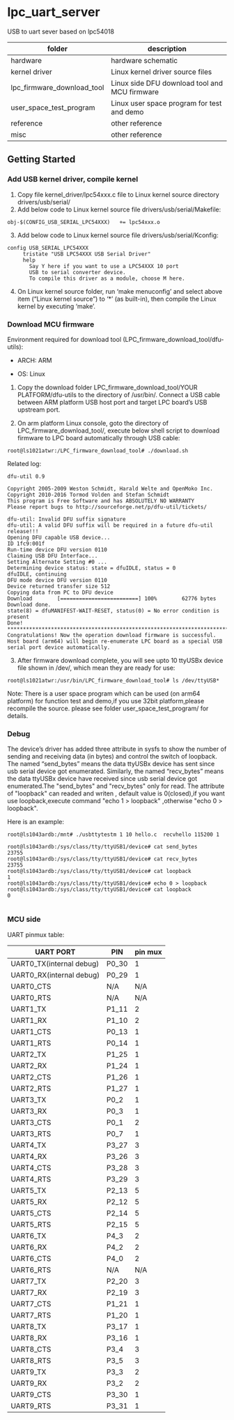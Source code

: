 # lpc_uart_server

USB to uart sever based on lpc54018

| folder                     | description                                   |
| -------------------------- | --------------------------------------------- |
| hardware                   | hardware schematic                            |
| kernel driver              | Linux kernel driver source files              |
| lpc_firmware_download_tool | Linux side DFU download tool and MCU firmware |
| user_space_test_program    | Linux user space program for test and demo    |
| reference                  | other reference                               |
| misc                       | other reference                               |



## Getting Started

### Add USB kernel driver, compile kernel

1. Copy file kernel_driver/lpc54xxx.c file to Linux kernel source directory drivers/usb/serial/
2. Add below code to Linux kernel source file drivers/usb/serial/Makefile:

`obj-$(CONFIG_USB_SERIAL_LPC54XXX)   += lpc54xxx.o`

3. Add below code to Linux kernel source file drivers/usb/serial/Kconfig:

```
config USB_SERIAL_LPC54XXX
     tristate "USB LPC54XXX USB Serial Driver"
     help
       Say Y here if you want to use a LPC54XXX 10 port
       USB to serial converter device.
       To compile this driver as a module, choose M here.

```

4. On Linux kernel source folder, run ‘make menuconfig’ and select above item (“Linux kernel source”) to ‘*’ (as built-in), then compile the Linux kernel by executing ‘make’.

### Download MCU firmware

Environment required for download tool (LPC_firmware_download_tool/dfu-utils):

* ARCH:  ARM

* OS:    Linux

1. Copy the download folder  LPC_firmware_download_tool/YOUR PLATFORM/dfu-utils  to the directory  of  /usr/bin/. Connect a USB cable between ARM platform USB host port and target LPC board’s USB upstream port.

2. On arm platform Linux console, goto the directory of LPC_firmware_download_tool/, execute below shell script to download firmware to LPC board automatically through USB cable:

   

```
root@ls1021atwr:/LPC_firmware_download_tool# ./download.sh
```

Related log:

```
dfu-util 0.9

Copyright 2005-2009 Weston Schmidt, Harald Welte and OpenMoko Inc.
Copyright 2010-2016 Tormod Volden and Stefan Schmidt
This program is Free Software and has ABSOLUTELY NO WARRANTY
Please report bugs to http://sourceforge.net/p/dfu-util/tickets/

dfu-util: Invalid DFU suffix signature
dfu-util: A valid DFU suffix will be required in a future dfu-util release!!!
Opening DFU capable USB device...
ID 1fc9:001f
Run-time device DFU version 0110
Claiming USB DFU Interface...
Setting Alternate Setting #0 ...
Determining device status: state = dfuIDLE, status = 0
dfuIDLE, continuing
DFU mode device DFU version 0110
Device returned transfer size 512
Copying data from PC to DFU device
Download        [=========================] 100%        62776 bytes
Download done.
state(8) = dfuMANIFEST-WAIT-RESET, status(0) = No error condition is present
Done!
************************************************************************************************
Congratulations! Now the operation download firmware is successful. Host board (arm64) will begin re-enumerate LPC board as a special USB serial port device automatically.
```

3. After firmware download complete, you will see upto 10 ttyUSBx device file shown in /dev/, which mean they are ready for use:

```
root@ls1021atwr:/usr/bin/LPC_firmware_download_tool# ls /dev/ttyUSB*
```



Note: There is a user space program which can be used (on arm64 platform) for function test and demo,if you use 32bit platform,please recompile the source. please see folder user_space_test_program/ for details.



### Debug

The device’s driver has added three attribute in sysfs to show the number of sending and receiving data (in bytes) and control the switch of loopback. The named “send_bytes” means the data ttyUSBx device has sent since usb serial device got enumerated. Similarly, the named “recv_bytes” means the data ttyUSBx device have received since usb serial device got enumerated.The "send_bytes" and "recv_bytes" only for read. The attribute of "loopback" can readed and writen , default value is 0(closed),if you want use loopback,execute command "echo 1 > loopback" ,otherwise "echo 0 > loopback".



Here is an example:

```
root@ls1043ardb:/mnt# ./usbttytestm 1 10 hello.c  recvhello 115200 1

root@ls1043ardb:/sys/class/tty/ttyUSB1/device# cat send_bytes
23755
root@ls1043ardb:/sys/class/tty/ttyUSB1/device# cat recv_bytes
23755
root@ls1043ardb:/sys/class/tty/ttyUSB1/device# cat loopback
1
root@ls1043ardb:/sys/class/tty/ttyUSB1/device# echo 0 > loopback
root@ls1043ardb:/sys/class/tty/ttyUSB1/device# cat loopback
0


```



### MCU side

UART pinmux table:

| UART PORT                | PIN   | pin  mux |
| ------------------------ | ----- | -------- |
| UART0_TX(internal debug) | P0_30 | 1        |
| UART0_RX(internal debug) | P0_29 | 1        |
| UART0_CTS                | N/A   | N/A      |
| UART0_RTS                | N/A   | N/A      |
| UART1_TX                 | P1_11 | 2        |
| UART1_RX                 | P1_10 | 2        |
| UART1_CTS                | P0_13 | 1        |
| UART1_RTS                | P0_14 | 1        |
| UART2_TX                 | P1_25 | 1        |
| UART2_RX                 | P1_24 | 1        |
| UART2_CTS                | P1_26 | 1        |
| UART2_RTS                | P1_27 | 1        |
| UART3_TX                 | P0_2  | 1        |
| UART3_RX                 | P0_3  | 1        |
| UART3_CTS                | P0_1  | 2        |
| UART3_RTS                | P0_7  | 1        |
| UART4_TX                 | P3_27 | 3        |
| UART4_RX                 | P3_26 | 3        |
| UART4_CTS                | P3_28 | 3        |
| UART4_RTS                | P3_29 | 3        |
| UART5_TX                 | P2_13 | 5        |
| UART5_RX                 | P2_12 | 5        |
| UART5_CTS                | P2_14 | 5        |
| UART5_RTS                | P2_15 | 5        |
| UART6_TX                 | P4_3  | 2        |
| UART6_RX                 | P4_2  | 2        |
| UART6_CTS                | P4_0  | 2        |
| UART6_RTS                | N/A   | N/A      |
| UART7_TX                 | P2_20 | 3        |
| UART7_RX                 | P2_19 | 3        |
| UART7_CTS                | P1_21 | 1        |
| UART7_RTS                | P1_20 | 1        |
| UART8_TX                 | P3_17 | 1        |
| UART8_RX                 | P3_16 | 1        |
| UART8_CTS                | P3_4  | 3        |
| UART8_RTS                | P3_5  | 3        |
| UART9_TX                 | P3_3  | 2        |
| UART9_RX                 | P3_2  | 2        |
| UART9_CTS                | P3_30 | 1        |
| UART9_RTS                | P3_31 | 1        |

